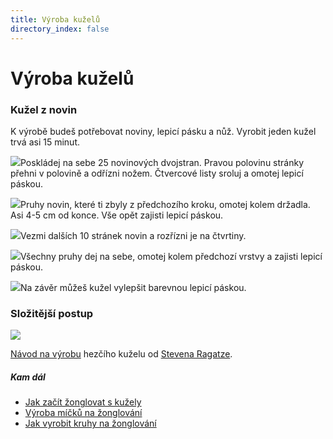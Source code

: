 ```yaml
---
title: Výroba kuželů
directory_index: false
---
```


# Výroba kuželů

### Kužel z novin

K výrobě budeš potřebovat noviny, lepicí pásku a nůž. Vyrobit jeden kužel trvá asi 15 minut.

![](/img/k/kuzely-vyrobaa.png)Poskládej na sebe 25 novinových dvojstran. Pravou polovinu stránky přehni v polovině a odřízni nožem. Čtvercové listy sroluj a omotej lepicí páskou.

![](/img/k/kuzely-vyrobab.png)Pruhy novin, které ti zbyly z předchozího kroku, omotej kolem držadla. Asi 4-5 cm od konce. Vše opět zajisti lepicí páskou.

![](/img/k/kuzely-vyrobac.png)Vezmi dalších 10 stránek novin a rozřízni je na čtvrtiny.

![](/img/k/kuzely-vyrobad.png)Všechny pruhy dej na sebe, omotej kolem předchozí vrstvy a zajisti lepicí páskou.

![](/img/k/kuzely-vyrobae.png)Na závěr můžeš kužel vylepšit barevnou lepicí páskou.

### Složitější postup

[![](/img/j/juggling-club-steven.png)](/doc/juggling-club.pdf "Výroba kuželu")

[Návod na výrobu](/doc/juggling-club.pdf "Výroba kuželu") hezčího kuželu od [Stevena Ragatze](http://www.circusartsonline.com/en/props.htm).

##### Kam dál

- [Jak začít žonglovat s kužely](/kuzely/jak-zacit.html "Rychlý návod na žonglování s kužely")
- [Výroba míčků na žonglování](/micky/vyroba.html "Míčky na žonglování snadno a rychle")
- [Jak vyrobit kruhy na žonglování](/kruhy/vyroba.html "Návod na výrobu kruhů z novin.")

